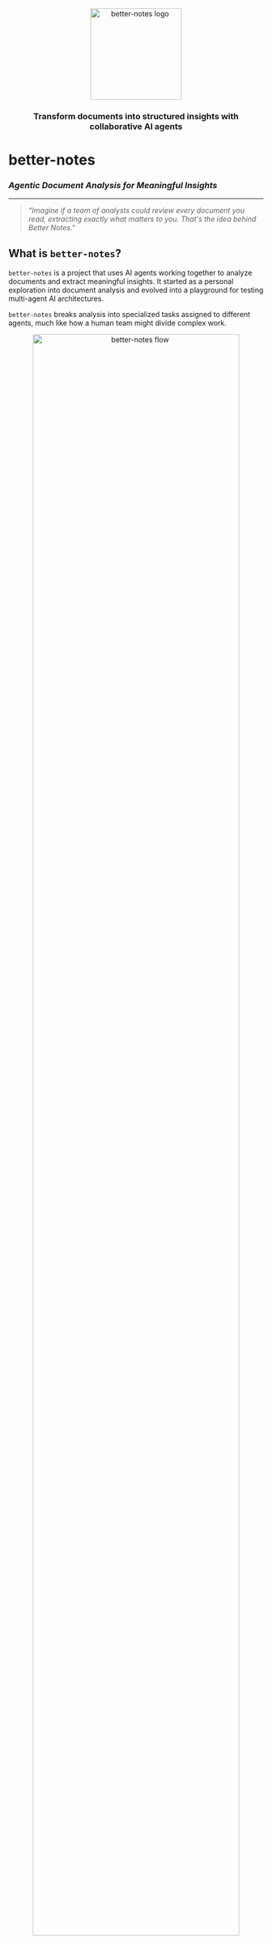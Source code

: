 <div align="center">
  <img src="https://raw.githubusercontent.com/kris-nale314/better-notes/main/docs/images/logo.svg" alt="better-notes logo" width="180px"/>
  <h3>Transform documents into structured insights with collaborative AI agents</h3>
</div>

# better-notes
### *Agentic Document Analysis for Meaningful Insights*
---

> *"Imagine if a team of analysts could review every document you read, extracting exactly what matters to you. That's the idea behind Better Notes."*

## What is `better-notes`?

`better-notes` is a project that uses AI agents working together to analyze documents and extract meaningful insights. It started as a personal exploration into document analysis and evolved into a playground for testing multi-agent AI architectures.

`better-notes` breaks analysis into specialized tasks assigned to different agents, much like how a human team might divide complex work.

<div align="center">
  <img src="https://raw.githubusercontent.com/kris-nale314/better-notes/main/docs/images/workflow.svg" alt="better-notes flow" width="90%"/>
</div>

## 💡 Key Features

* **Issues Analysis** - Identify problems, challenges, and risks in documents, organized by severity
* **Action Items** - Extract tasks, commitments, and assignments with clear ownership
* **Smart Chunking** - Handle long documents by processing in 10k-token macro-chunks
* **Post-Analysis Chat** - Have conversations with your documents after analysis
* **Progressive Enhancement** - Each agent adds layers of metadata and insight

## 🧠 What is an Agent?

In `better-notes`, an "agent" isn't just a fancy name for a function call. Each agent:

* Has a **specialized role** with specific responsibilities
* Follows **dynamically generated instructions** tailored to each document
* Maintains **state and context** throughout the analysis process
* Makes **independent decisions** within its domain of expertise

Think of agents as specialized experts who focus deeply on one aspect of document analysis, combining their insights to create something better than any single agent could produce alone.

## 🤖 Meet the Agent Crew

`better-notes` uses a team of specialized agents that work together:

### 🧠 The Planner
The meta-agent that analyzes your document and creates tailored instructions for all other agents. The Planner considers document type, user preferences, and special requirements to optimize the entire analytical process.

```python
# The Planner creates document-specific instructions
plan = await planner.create_plan(
    document_info=document_info,
    user_preferences=options,
    crew_type="issues"
)
```

### 🔍 The Extractor
Identifies relevant information from each document chunk, adding initial metadata about location and context. It works in parallel across different chunks of your document.

### 🧩 The Aggregator
Combines similar findings from different chunks, eliminates duplicates, and preserves important variations. It's responsible for ensuring comprehensive coverage without redundancy.

### ⚖️ The Evaluator
Determines the importance, severity, and relationships between findings. This critical-thinking agent transforms raw extractions into evaluated insights by adding rationales and impact assessments.

### 📊 The Formatter
Creates structured, navigable reports optimized for human consumption. It organizes content by priority, creates executive summaries, and enhances readability with visual elements.

### 🔎 The Reviewer
Performs quality control on the final output, ensuring the analysis meets quality standards and aligns with user expectations.

## 🛠️ Core Architectural Patterns

`better-notes` implements four foundational patterns that elevate AI applications:

| Pattern | What It Means | How `better-notes` Uses It |
|---------|---------------|--------------------------|
| **Reflection** | AI assessing its own outputs | Reviewer agent scores analysis quality across multiple dimensions |
| **Tool Use** | AI invoking external capabilities | Agents access configs, document metadata, and processing services |
| **Planning** | AI creating step-by-step strategies | Planner agent designs document-specific instructions for other agents |
| **Collaboration** | Specialized AIs working together | The entire pipeline divides complex analysis into specialized expert tasks |

## 📝 The Journey: Building Through Experimentation

`better-notes` evolved through continuous experimentation:

```
Simple Summarization → Multi-Stage Processing → Agent Specialization → Meta-Planning
```

Each iteration revealed new insights about practical AI system design:

* How specialized agents produce better results than monolithic systems
* The importance of proper context management between processing stages
* Finding the right balance between parallelization and sequential processing
* Making AI-generated content render beautifully in web applications

The journey taught me that building AI products requires constant iteration and willingness to reimagine architecture as you learn. Some of the most interesting discoveries came from unexpected challenges:

> *"The most elegant code solution isn't always the best AI architecture. Sometimes you need to embrace the messy reality of large language models and build around their strengths and limitations."*

## 🚀 Getting Started

```bash
# Clone repository
git clone https://github.com/kris-nale314/better-notes.git
cd better-notes

# Set up environment
python -m venv .venv
source .venv/bin/activate
pip install -r requirements.txt

# Configure and run
cp .env.example .env  # Add your OpenAI API key
streamlit run app.py
```

## 🏗️ Project Structure

```
better-notes/
├── app.py                      # Streamlit UI
├── orchestrator.py             # Coordinates agent crews
├── agents/
│   ├── base.py                 # BaseAgent foundation
│   ├── planner.py              # Meta-planning agent
│   ├── extractor.py            # Extracts from chunks
│   ├── aggregator.py           # Combines chunk results
│   ├── evaluator.py            # Assesses importance
│   ├── formatter.py            # Creates reports
│   └── reviewer.py             # Quality control
├── crews/
│   ├── issues_crew.py          # Issues analysis crew
├── lean/
│   ├── chunker.py              # Macro-chunking logic
│   └── async_openai_adapter.py # LLM interface
└── ui_utils/
    ├── core_styling.py         # UI styling
    └── result_formatting.py    # Output enhancement
```

## 💬 Try it yourself!

`better-notes` works best with:
* Meeting transcripts
* Technical documents
* Business reports
* Research papers
* Project documentation

Upload your documents and experiment with different detail levels and focus areas. Try the chat interface to explore your document after analysis. Each interaction helps you discover new insights from your content.

## 🔮 What's Next?

`better-notes` is both a functional tool and an experimental playground. Future directions include:

* Action Items crew for task extraction
* Meeting Insights crew for participant and decision analysis 
* Fine-tuned extraction models for specialized domains
* User feedback loops to improve agent performance
* Expanded visualization options for different analysis types

## 📚 Learn More

Interested in how `better-notes` works under the hood? Check out:
* [Technical Architecture](docs/betterNotesArch.md) - Deep dive into the agent system
* [Configuration Guide](docs/betterNotesConfig.md) - How to customize agent behavior


## 🤝 Contribution

Contributions welcome! Whether you're interested in AI architecture, UI improvements, or new analysis types, `better-notes` provides a foundation for experimentation.

<div align="center">

---

<p>better-notes is released under the MIT License</p>
<p>Built with 💙 and lots of experimentation</p>

</div>